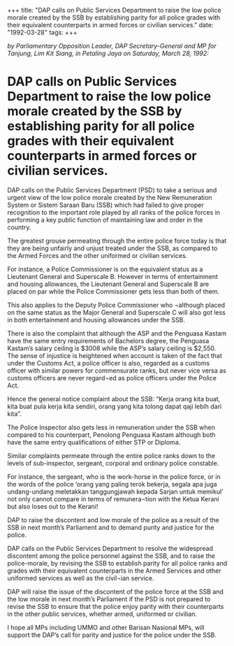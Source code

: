 +++ 
title: "DAP calls on Public Services Department to raise the low police morale created by the SSB by establishing parity for all police grades with their equivalent counterparts in armed forces or civilian services."
date: "1992-03-28"
tags:
+++

_by Parliamentary Opposition Leader, DAP Secretary-General and MP for Tanjung, Lim Kit Siang, in Petaling Jaya on Saturday, March 28, 1992:_

# DAP calls on Public Services Department to raise the low police morale created by the SSB by establishing parity for all police grades with their equivalent counterparts in armed forces or civilian services.

DAP calls on the Public Services Department (PSD) to take a serious and urgent view of the low police morale created by the New Remuneration System or Sistem Saraan Baru (SSB) which had failed to give  proper recognition to the important role played by all  ranks of the police forces in performing a key public function of maintaining law and order in  the country.</u>

The greatest grouse permeating through the entire police force today is that they are being unfairly and unjust treated under the SSB, as compared to the Armed Forces and the other uniformed or civilian services.

For instance, a Police Commissioner is on the equivalent status as a Lieutenant General and Superscale 
B. However in terms of entertainment and housing allowances, the Lieutenant General and Superscale 
B are placed on par while the Police Commissioner gets less than both of them.

This also applies to the Deputy Police Commissioner who ¬although placed on the same status as the Major General and Superscale C will also got less in both entertainment and housing allowances under the SSB.

There is also the complaint that although the ASP and the Penguasa Kastam have the same entry requirements of Bachelors degree, the Penguasa Kastam’s salary ceiling is $3008 while the ASP’s salary ceiling is $2,550. The sense of injustice is heightened when account is taken of the fact that under the Customs Act, a police officer is also, regarded as a customs officer with similar powers for commensurate ranks, but never vice versa as customs officers are never regard¬ed as police officers under the Police Act.

Hence the general notice complaint about the SSB: “Kerja orang kita buat, kita buat pula kerja kita sendiri, orang yang kita tolong dapat qaji lebih dari kita”.

The Police Inspector also gets less in remuneration under the SSB when compared to his counterpart, Penolong Penguasa Kastam although both have the same entry qualifications of either STP or Diploma.

Similar complaints permeate through the entire police ranks down to the levels of sub-inspector, sergeant, corporal and ordinary police constable.

For instance, the sergeant, who is the work-horse in the police force, or in the words of the police ‘orang yang paling terok bekerja, segala apa juga undang-undang meletakkan tanggungjawah kepada Sarjan untuk memikul’ not only cannot compare in terms of remunera¬tion with the Ketua Kerani but also loses out to the Kerani!

DAP to raise the discontent and low morale of the police as a result of the SSB in next month’s 
Parliament and to demand purity and justice for the police.

DAP calls on the Public Services Department to resolve the widespread discontent among the police personnel against the SSB, and to raise the police-morale, by revising the SSB to establish parity for all police ranks and grades with their equivalent counterparts in the Armed Services and other uniformed services as well as the civil¬ian service.

DAP will raise the issue of the discontent of the police force at the SSB and the low morale in next month’s Parliament if the PSD is not prepared to revise the SSB to ensure that the police enjoy parity with their counterparts in the other public services, whether armed, uniformed or civilian.

I hope all MPs including UMMO and other Barisan Nasional MPs, will support the DAP’s call for parity and justice for the police under the SSB.
 
